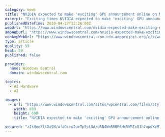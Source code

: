 ```yaml
---
category: news
title: "NVIDIA expected to make 'exciting' GPU announcement online on May 14"
excerpt: "Exciting times NVIDIA expected to make 'exciting' GPU announcement online May 14 NVIDIA announced a keynote next month with news on AI, high performance computing, graphics, and more. The keynote should include the \"exciting products and news\" that NVIDIA discussed when canceling its announcements at GDC."
publishedDateTime: 2020-04-27T12:26:00Z
webUrl: "https://www.windowscentral.com/nvidia-expected-make-exciting-gpu-announcement-online-may-14"
ampWebUrl: "https://www.windowscentral.com/nvidia-expected-make-exciting-gpu-announcement-online-may-14?amp"
cdnAmpWebUrl: "https://www-windowscentral-com.cdn.ampproject.org/c/s/www.windowscentral.com/nvidia-expected-make-exciting-gpu-announcement-online-may-14?amp"
type: article
quality: 59
heat: 59
published: false

provider:
  name: Windows Central
  domain: windowscentral.com

topics:
  - AI Hardware
  - AI

images:
  - url: "https://www.windowscentral.com/sites/wpcentral.com/files/styles/large/public/field/image/2020/04/nvidia-rtx-2080-ti-6.jpg?itok=Xsa-KIjo"
    width: 800
    height: 600
    title: "NVIDIA expected to make 'exciting' GPU announcement online on May 14"

secured: "zJkNeoZltXa9N/wfaGcro2ueTp5ptGA/d5N4WmB80P6HcVWRIv81h2npdXzM7HKDad9cEUT8dNAehpWE+yXSQJK9ydqbtCPf/BO2K9J75e1JtfYaErpwU2SgCDG+k8nykJjiuIPW5ppGMVOFp6HmH7NQ4FwOjvY0kEBTub8tMjcxoDTpuGKxjrPBIhWsAzrV2meplwWTD8BjnqWvsvmof97u9xNUSabR7rx/ZdXunnblkTtUw3+iz3625tzRhDduunmAWGkWl0MTniImF/a+bIqgn3ZyfprM9t2pT+lSKBUXfnVCLtXYeXr/NsAUWXrgr6KRcQAx/A7Dk0WxgGCLslhOF0Gm4Y0VbRV8/FX0WPJCRgAZtFmVb0u2qWvHYCZsZpjH87aoV+g6XKFJTld6vYCQ9IXTUllu826TCv1L4KHo2zSuriwl4DQ5/nJ+LY7ZLFwC6iw0HyMQdLdnapEGPWI3tHFHrpGBkBbnfxS6zA8=;WEDxOO+k3WLg17zKQIDKeg=="
---
```


